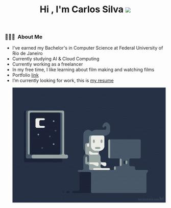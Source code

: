 
<h1 align="center"><b>Hi , I'm Carlos Silva </b><img src="https://media.giphy.com/media/hvRJCLFzcasrR4ia7z/giphy.gif" width="35"></h1>

<br>

### 👨🏻‍💻 &nbsp;About Me

- I've earned my Bachelor's in Computer Science at Federal University of Rio de Janeiro
- Currently studying AI & Cloud Computing
- Currently working as a freelancer
- In my free time, I like learning about film making and watching films
- Portfolio [link](https://gleaming-chaja-22f49e.netlify.app/)
- I’m currently looking for work, this is [my resume](./resume-carlos-silva.pdf)

<img alt="Night Coding" src="https://raw.githubusercontent.com/carlos-silva-1/carlos-silva-1/master/night-code.gif" align="right"/>

<!--
**carlos-silva-1/carlos-silva-1** is a ✨ _special_ ✨ repository because its `README.md` (this file) appears on your GitHub profile.

Here are some ideas to get you started:

- 🔭 I’m currently working on ...
- 🌱 I’m currently learning ...
- 👯 I’m looking to collaborate on ...
- 🤔 I’m looking for help with ...
- 💬 Ask me about ...
- 📫 How to reach me: ...
- 😄 Pronouns: ...
- ⚡ Fun fact: ...
-->
